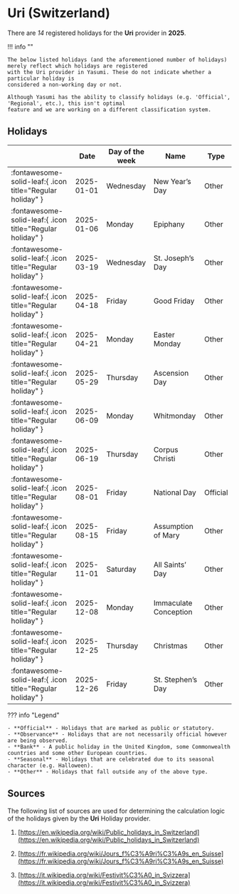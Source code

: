 # Uri (Switzerland)

There are _14_ registered holidays for the **Uri** provider in **2025**.

!!! info ""

    The below listed holidays (and the aforementioned number of holidays) merely reflect which holidays are registered
    with the Uri provider in Yasumi. These do not indicate whether a particular holiday is
    considered a non-working day or not.

    Although Yasumi has the ability to classify holidays (e.g. 'Official', 'Regional', etc.), this isn't optimal
    feature and we are working on a different classification system.

## Holidays

|     | Date | Day of the week | Name | Type |
| --- | ---- | --------------- | ---- | ---- |
| :fontawesome-solid-leaf:{ .icon title="Regular holiday" } | 2025-01-01 | Wednesday | New Year’s Day | Other |
| :fontawesome-solid-leaf:{ .icon title="Regular holiday" } | 2025-01-06 | Monday | Epiphany | Other |
| :fontawesome-solid-leaf:{ .icon title="Regular holiday" } | 2025-03-19 | Wednesday | St. Joseph’s Day | Other |
| :fontawesome-solid-leaf:{ .icon title="Regular holiday" } | 2025-04-18 | Friday | Good Friday | Other |
| :fontawesome-solid-leaf:{ .icon title="Regular holiday" } | 2025-04-21 | Monday | Easter Monday | Other |
| :fontawesome-solid-leaf:{ .icon title="Regular holiday" } | 2025-05-29 | Thursday | Ascension Day | Other |
| :fontawesome-solid-leaf:{ .icon title="Regular holiday" } | 2025-06-09 | Monday | Whitmonday | Other |
| :fontawesome-solid-leaf:{ .icon title="Regular holiday" } | 2025-06-19 | Thursday | Corpus Christi | Other |
| :fontawesome-solid-leaf:{ .icon title="Regular holiday" } | 2025-08-01 | Friday | National Day | Official |
| :fontawesome-solid-leaf:{ .icon title="Regular holiday" } | 2025-08-15 | Friday | Assumption of Mary | Other |
| :fontawesome-solid-leaf:{ .icon title="Regular holiday" } | 2025-11-01 | Saturday | All Saints’ Day | Other |
| :fontawesome-solid-leaf:{ .icon title="Regular holiday" } | 2025-12-08 | Monday | Immaculate Conception | Other |
| :fontawesome-solid-leaf:{ .icon title="Regular holiday" } | 2025-12-25 | Thursday | Christmas | Other |
| :fontawesome-solid-leaf:{ .icon title="Regular holiday" } | 2025-12-26 | Friday | St. Stephen’s Day | Other |

??? info "Legend"

    - **Official** - Holidays that are marked as public or statutory.
    - **Observance** - Holidays that are not necessarily official however are being observed.
    - **Bank** - A public holiday in the United Kingdom, some Commonwealth countries and some other European countries.
    - **Seasonal** - Holidays that are celebrated due to its seasonal character (e.g. Halloween).
    - **Other** - Holidays that fall outside any of the above type.

## Sources

The following list of sources are used for determining the calculation logic of
the holidays given by the **Uri** Holiday provider.


1. [https://en.wikipedia.org/wiki/Public_holidays_in_Switzerland](https://en.wikipedia.org/wiki/Public_holidays_in_Switzerland)
   
1. [https://fr.wikipedia.org/wiki/Jours_f%C3%A9ri%C3%A9s_en_Suisse](https://fr.wikipedia.org/wiki/Jours_f%C3%A9ri%C3%A9s_en_Suisse)
   
1. [https://it.wikipedia.org/wiki/Festivit%C3%A0_in_Svizzera](https://it.wikipedia.org/wiki/Festivit%C3%A0_in_Svizzera)
   
